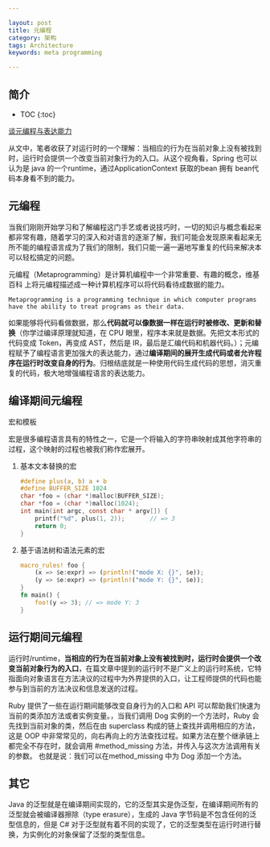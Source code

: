 ```yaml
---

layout: post
title: 元编程
category: 架构
tags: Architecture
keywords: meta programming

---
```


## 简介

* TOC
{:toc}

[谈元编程与表达能力](https://mp.weixin.qq.com/s/SUV6vBaqwu19-xYzkG4SxA)

从文中，笔者收获了对运行时的一个理解：当相应的行为在当前对象上没有被找到时，运行时会提供一个改变当前对象行为的入口。从这个视角看，Spring 也可以认为是 java 的一个runtime，通过ApplicationContext 获取的bean 拥有 bean代码本身看不到的能力。

## 元编程

当我们刚刚开始学习和了解编程这门手艺或者说技巧时，一切的知识与概念看起来都非常有趣，随着学习的深入和对语言的逐渐了解，我们可能会发现原来看起来无所不能的编程语言成为了我们的限制，我们只能一遍一遍地写重复的代码来解决本可以轻松搞定的问题。

元编程（Metaprogramming）是计算机编程中一个非常重要、有趣的概念，维基百科 上将元编程描述成一种计算机程序可以将代码看待成数据的能力。

`Metaprogramming is a programming technique in which computer programs have the ability to treat programs as their data.`

如果能够将代码看做数据，那么**代码就可以像数据一样在运行时被修改、更新和替换**（你学过编译原理就知道，在 CPU 眼里，程序本来就是数据。先把文本形式的代码变成 Token，再变成 AST，然后是 IR，最后是汇编代码和机器代码。）；元编程赋予了编程语言更加强大的表达能力，通过**编译期间的展开生成代码或者允许程序在运行时改变自身的行为**。归根结底就是一种使用代码生成代码的思想，消灭重复的代码，极大地增强编程语言的表达能力。

## 编译期间元编程

宏和模板


宏是很多编程语言具有的特性之一，它是一个将输入的字符串映射成其他字符串的过程，这个映射的过程也被我们称作宏展开。

1. 基本文本替换的宏

    ```c
    #define plus(a, b) a + b
    #define BUFFER_SIZE 1024
    char *foo = (char *)malloc(BUFFER_SIZE);
    char *foo = (char *)malloc(1024);
    int main(int argc, const char * argv[]) {
        printf("%d", plus(1, 2));       // => 3
        return 0;
    }
    ```

2. 基于语法树和语法元素的宏

    ```rust
    macro_rules! foo {
        (x => $e:expr) => (println!("mode X: {}", $e));
        (y => $e:expr) => (println!("mode Y: {}", $e));
    }
    fn main() {
        foo!(y => 3); // => mode Y: 3
    }
    ```

## 运行期间元编程

运行时/runtime，**当相应的行为在当前对象上没有被找到时，运行时会提供一个改变当前对象行为的入口**，在篇文章中提到的运行时不是广义上的运行时系统，它特指面向对象语言在方法决议的过程中为外界提供的入口，让工程师提供的代码也能参与到当前的方法决议和信息发送的过程。

Ruby 提供了一些在运行期间能够改变自身行为的入口和 API 可以帮助我们快速为当前的类添加方法或者实例变量。，当我们调用 Dog 实例的一个方法时，Ruby 会先找到当前对象的类，然后在由 superclass 构成的链上查找并调用相应的方法，这是 OOP 中非常常见的，向右再向上的方法查找过程。如果方法在整个继承链上都完全不存在时，就会调用 #method_missing 方法，并传入与这次方法调用有关的参数。 也就是说：我们可以在method_missing 中为 Dog 添加一个方法。

## 其它

Java 的泛型就是在编译期间实现的，它的泛型其实是伪泛型，在编译期间所有的泛型就会被编译器擦除（type erasure），生成的 Java 字节码是不包含任何的泛型信息的，但是 C# 对于泛型就有着不同的实现了，它的泛型类型在运行时进行替换，为实例化的对象保留了泛型的类型信息。